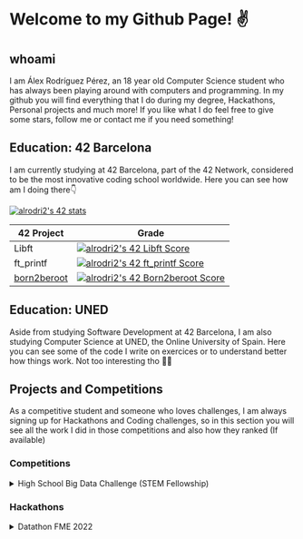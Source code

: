 # Welcome to my Github Page! ✌️

## whoami

I am Álex Rodríguez Pérez, an 18 year old Computer Science student who has always been playing around with computers and programming. In my github you will find everything that I do during my degree, Hackathons, Personal projects and much more! If you like what I do feel free to give some stars, follow me or contact me if you need something!

## Education: 42 Barcelona

I am currently studying at 42 Barcelona, part of the 42 Network, considered to be the most innovative coding school worldwide. Here you can see how am I doing there👇

[![alrodri2's 42 stats](https://badge42.vercel.app/api/v2/cla8188tr00060gjw9w82ppdu/stats?cursusId=21&coalitionId=206)](https://github.com/JaeSeoKim/badge42)

| 42 Project | Grade|
|----------- | ---- |
| Libft      |    [![alrodri2's 42 Libft Score](https://badge42.vercel.app/api/v2/cla8188tr00060gjw9w82ppdu/project/2788170)](https://github.com/JaeSeoKim/badge42)|
| ft_printf  |    [![alrodri2's 42 ft_printf Score](https://badge42.vercel.app/api/v2/cla8188tr00060gjw9w82ppdu/project/2837193)](https://github.com/JaeSeoKim/badge42) |
| [born2beroot](https://github.com/AlexadeZ17/born2beroot) | [![alrodri2's 42 Born2beroot Score](https://badge42.vercel.app/api/v2/cla8188tr00060gjw9w82ppdu/project/2864507)](https://github.com/JaeSeoKim/badge42) |

## Education: UNED

Aside from studying Software Development at 42 Barcelona, I am also studying Computer Science at UNED, the Online University of Spain. Here you can see some of the code I write on exercices or to understand better how things work. Not too interesting tho 🤷‍♂️

## Projects and Competitions

As a competitive student and someone who loves challenges, I am always signing up for Hackathons and Coding challenges, so in this section you will see all the work I did in those competitions and also how they ranked (If available)

### Competitions

<details>
  <summary>
    High School Big Data Challenge (STEM Fellowship)
  </summary>
  
👉This competition focused on giving solutions aiming to solve SDG 7 (Afordable and Clean Energy). Along with my teammate, Andrei Dumitrache, we created a Genetic Algorithm from scratch that could find the optimal combination of 3 renewable energy resources 🌱 that could give the most energy without overpassing a given budget 💰.
  
  We submitted our code along with a paper explaining our solution, how and why we decided to do everything we decided to do. We were awarded with the **2nd Place Hunter Hub University of Calgary Entrepeneurship Award** and **3rd Place Let's Talk Science Analythics Award**
  
  You can find the repo with all the code and our submitted paper [here](https://github.com/AlexadeZ17/STEMFellowship_Alex_Andrei) and the official competition's [webpage](https://stemfellowship.org/2021-22-hsbdc/) 
  
  <div id="header" align="center">
  <img src="https://upload.wikimedia.org/wikipedia/commons/d/d7/Sustainable_Development_Goal_7.png" width="100"/>
</div>
</details>


### Hackathons

 <details>
  <summary>
    Datathon FME 2022
  </summary>
  
  👉 This hackathon, organized by the faculty of math and statistics of UPC (FME) and the Asociation of Data science (AED) aimed to give Data Science solutions to real challenges given by real businesses such as Accenture or Qualcomm.
  
  Our team 👨‍💻 , composed by freshman students from the Data Science Major and Computer Science Major worked hard to give a feasable solution to the challenges 🔨 propposed by the sponsors.
  
  You can find our work on this [repository](https://github.com/AlexadeZ17/datathon2022-alex-gerard-laia-joan) :octocat:
</details>
  
